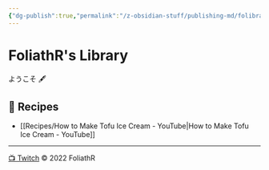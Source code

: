```yaml
---
{"dg-publish":true,"permalink":"/z-obsidian-stuff/publishing-md/folibrary-files/folibrary-homepage/","tags":"gardenEntry"}
---
```


# FoliathR's Library
ようこそ
🖋 


## 🍜 Recipes
* [[Recipes/How to Make Tofu Ice Cream - YouTube|How to Make Tofu Ice Cream - YouTube]]

---
[📺 Twitch](https://twitch.tv/foliathr)
© 2022 FoliathR